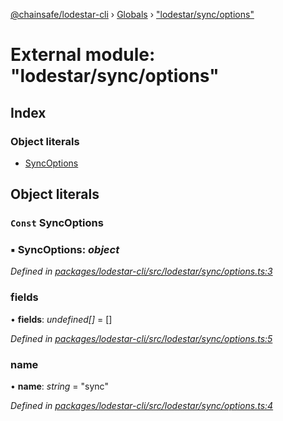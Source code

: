 [@chainsafe/lodestar-cli](../README.md) › [Globals](../globals.md) › ["lodestar/sync/options"](_lodestar_sync_options_.md)

# External module: "lodestar/sync/options"

## Index

### Object literals

* [SyncOptions](_lodestar_sync_options_.md#const-syncoptions)

## Object literals

### `Const` SyncOptions

### ▪ **SyncOptions**: *object*

*Defined in [packages/lodestar-cli/src/lodestar/sync/options.ts:3](https://github.com/ChainSafe/lodestar/blob/905cc824b/packages/lodestar-cli/src/lodestar/sync/options.ts#L3)*

###  fields

• **fields**: *undefined[]* = []

*Defined in [packages/lodestar-cli/src/lodestar/sync/options.ts:5](https://github.com/ChainSafe/lodestar/blob/905cc824b/packages/lodestar-cli/src/lodestar/sync/options.ts#L5)*

###  name

• **name**: *string* = "sync"

*Defined in [packages/lodestar-cli/src/lodestar/sync/options.ts:4](https://github.com/ChainSafe/lodestar/blob/905cc824b/packages/lodestar-cli/src/lodestar/sync/options.ts#L4)*
